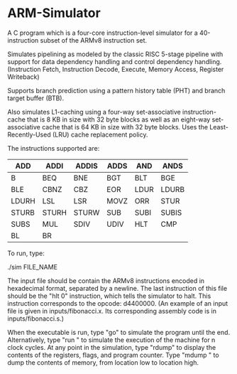 # ARM-Simulator
A C program which is a four-core instruction-level simulator for a 40-instruction subset of the ARMv8 instruction set.

Simulates pipelining as modeled by the classic RISC 5-stage pipeline with support for data dependency handling and control dependency handling. (Instruction Fetch, Instruction Decode, Execute, Memory Access, Register Writeback)

Supports branch prediction using a pattern history table (PHT) and branch target buffer (BTB).

Also simulates L1-caching using a four-way set-associative instruction-cache that is 8 KB in size with 32 byte blocks as well as an eight-way set-associative cache that is 64 KB in size with 32 byte blocks. Uses the Least-Recently-Used (LRU) cache replacement policy.

The instructions supported are:

| ADD   | ADDI  | ADDIS | ADDS | AND  | ANDS  |
|-------|-------|-------|------|------|-------|
| B     | BEQ   | BNE   | BGT  | BLT  | BGE   |
| BLE   | CBNZ  | CBZ   | EOR  | LDUR | LDURB |
| LDURH | LSL   | LSR   | MOVZ | ORR  | STUR  |
| STURB | STURH | STURW | SUB  | SUBI | SUBIS |
| SUBS  | MUL   | SDIV  | UDIV | HLT  | CMP   |
| BL    | BR    |       |      |      |       |

To run, type:

./sim FILE_NAME

The input file should be contain the ARMv8 instructions encoded in hexadecimal format, separated by a newline. The last instruction of this file should be the "hlt 0" instruction, which tells the simulator to halt. This instruction corresponds to the opcode: d4400000. (An example of an input file is given in inputs/fibonacci.x. Its corresponding assembly code is in inputs/fibonacci.s.)

When the executable is run, type "go" to simulate the program until the end. Alternatively, type "run <n>" to simulate the execution of the machine for n clock cycles. At any point in the simulation, type "rdump" to display the contents of the registers, flags, and program counter. Type "mdump <low> <high>" to dump the contents of memory, from location low to location high.
